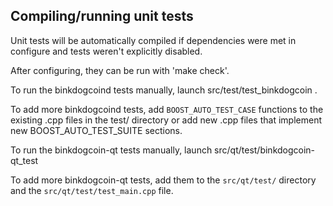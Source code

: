 Compiling/running unit tests
------------------------------------

Unit tests will be automatically compiled if dependencies were met in configure
and tests weren't explicitly disabled.

After configuring, they can be run with 'make check'.

To run the binkdogcoind tests manually, launch src/test/test_binkdogcoin .

To add more binkdogcoind tests, add `BOOST_AUTO_TEST_CASE` functions to the existing
.cpp files in the test/ directory or add new .cpp files that
implement new BOOST_AUTO_TEST_SUITE sections.

To run the binkdogcoin-qt tests manually, launch src/qt/test/binkdogcoin-qt_test

To add more binkdogcoin-qt tests, add them to the `src/qt/test/` directory and
the `src/qt/test/test_main.cpp` file.
